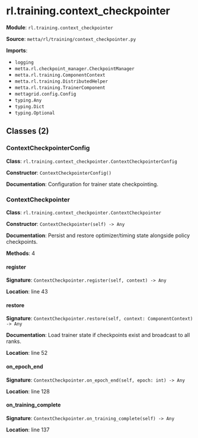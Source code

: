 # rl.training.context_checkpointer

**Module**: `rl.training.context_checkpointer`

**Source**: `metta/rl/training/context_checkpointer.py`

**Imports**:
- `logging`
- `metta.rl.checkpoint_manager.CheckpointManager`
- `metta.rl.training.ComponentContext`
- `metta.rl.training.DistributedHelper`
- `metta.rl.training.TrainerComponent`
- `mettagrid.config.Config`
- `typing.Any`
- `typing.Dict`
- `typing.Optional`

## Classes (2)

### ContextCheckpointerConfig

**Class**: `rl.training.context_checkpointer.ContextCheckpointerConfig`

**Constructor**: `ContextCheckpointerConfig()`

**Documentation**: Configuration for trainer state checkpointing.

### ContextCheckpointer

**Class**: `rl.training.context_checkpointer.ContextCheckpointer`

**Constructor**: `ContextCheckpointer(self) -> Any`

**Documentation**: Persist and restore optimizer/timing state alongside policy checkpoints.

**Methods**: 4

#### register

**Signature**: `ContextCheckpointer.register(self, context) -> Any`

**Location**: line 43

#### restore

**Signature**: `ContextCheckpointer.restore(self, context: ComponentContext) -> Any`

**Documentation**: Load trainer state if checkpoints exist and broadcast to all ranks.

**Location**: line 52

#### on_epoch_end

**Signature**: `ContextCheckpointer.on_epoch_end(self, epoch: int) -> Any`

**Location**: line 128

#### on_training_complete

**Signature**: `ContextCheckpointer.on_training_complete(self) -> Any`

**Location**: line 137


